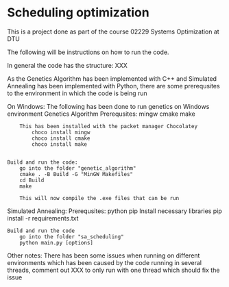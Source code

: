 # Scheduling optimization

This is a project done as part of the course 02229 Systems Optimization at DTU

The following will be instructions on how to run the code.

In general the code has the structure: 
XXX



As the Genetics Algorithm has been implemented with C++ and Simulated Annealing has been implemented with Python, there are some prerequsites to the environment in which the code is being run


On Windows:
The following has been done to run genetics on Windows environment
Genetics Algorithm
    Prerequsites:
        mingw
        cmake
        make

        This has been installed with the packet manager Chocolatey
            choco install mingw
	        choco install cmake
	        choco install make


    Build and run the code:
        go into the folder "genetic_algorithm"
        cmake . -B Build -G "MinGW Makefiles"
	    cd Build
	    make

        This will now compile the .exe files that can be run

Simulated Annealing:
    Prerequsites:
        python
        pip
        Install necessary libraries
            pip install -r requirements.txt
    

    Build and run the code
        go into the folder "sa_scheduling"
        python main.py [options]


Other notes:
    There has been some issues when running on different environments which has been caused by the code running in several threads, comment out XXX to only run with one thread which should fix the issue